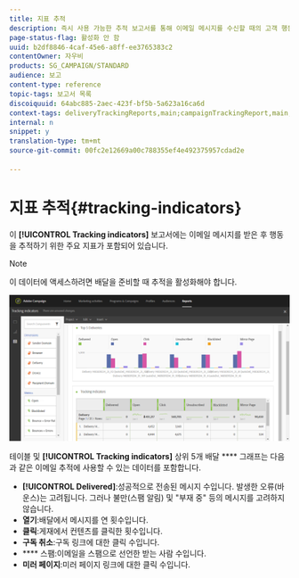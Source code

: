 ```yaml
---
title: 지표 추적
description: 즉시 사용 가능한 추적 보고서를 통해 이메일 메시지를 수신할 때의 고객 행동에 대해 살펴볼 수 있습니다.
page-status-flag: 활성화 안 함
uuid: b2df8846-4caf-45e6-a8ff-ee3765383c2
contentOwner: 자우비
products: SG_CAMPAIGN/STANDARD
audience: 보고
content-type: reference
topic-tags: 보고서 목록
discoiquuid: 64abc885-2aec-423f-bf5b-5a623a16ca6d
context-tags: deliveryTrackingReports,main;campaignTrackingReport,main;programTrackingReport,main
internal: n
snippet: y
translation-type: tm+mt
source-git-commit: 00fc2e12669a00c788355ef4e492375957cdad2e

---
```



# 지표 추적{#tracking-indicators}

이 **[!UICONTROL Tracking indicators]** 보고서에는 이메일 메시지를 받은 후 행동을 추적하기 위한 주요 지표가 포함되어 있습니다.

>[!NOTE]
>
>이 데이터에 액세스하려면 배달을 준비할 때 추적을 활성화해야 합니다.

![](assets/delivery_reports_2.png)

테이블 및 **[!UICONTROL Tracking indicators]** 상위 5개 배달 **** 그래프는 다음과 같은 이메일 추적에 사용할 수 있는 데이터를 포함합니다.

* **[!UICONTROL Delivered]**:성공적으로 전송된 메시지 수입니다. 발생한 오류(바운스)는 고려됩니다. 그러나 불만(스팸 알림) 및 "부재 중" 등의 메시지를 고려하지 않습니다.
* **열기**:배달에서 메시지를 연 횟수입니다.
* **클릭**:게재에서 컨텐츠를 클릭한 횟수입니다.
* **구독 취소**:구독 링크에 대한 클릭 수입니다.
* **** 스팸:이메일을 스팸으로 선언한 받는 사람 수입니다.
* **미러 페이지**:미러 페이지 링크에 대한 클릭 수입니다.

